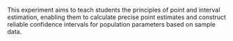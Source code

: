 This experiment aims to teach students the principles of point and interval estimation, enabling them to calculate precise point estimates and construct reliable confidence intervals for population parameters based on sample data.
